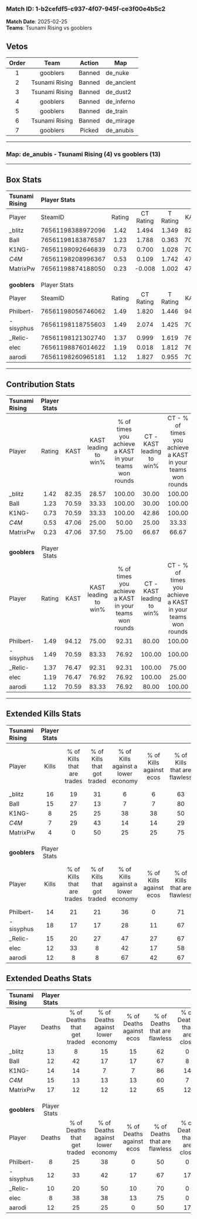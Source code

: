 ### Match ID: 1-b2cefdf5-c937-4f07-945f-ce3f00e4b5c2  
**Match Date**: 2025-02-25  
**Teams**: Tsunami Rising vs gooblers  

## Vetos  

| Order | Team | Action | Map |
| :---: | :--: | :----: | --- |
| 1 | gooblers | Banned | de_nuke |
| 2 | Tsunami Rising | Banned | de_ancient |
| 3 | Tsunami Rising | Banned | de_dust2 |
| 4 | gooblers | Banned | de_inferno |
| 5 | gooblers | Banned | de_train |
| 6 | Tsunami Rising | Banned | de_mirage |
| 7 | gooblers | Picked | de_anubis |

---  

### **Map**: de_anubis - Tsunami Rising (4) vs gooblers (13)  
---  

## Box Stats  

| **Tsunami Rising** | Player Stats      |        |           |          |       |       |       |         |        |      |     |
| :- | :- | :-: | :-: | :-: | :-: | :-: | :-: | :-: | :-: | :-: | :-: |
| Player             | SteamID           | Rating | CT Rating | T Rating | KAST  |  ADR  | Kills | Assists | Deaths | K/D  | HS% |
| _bIitz             | 76561198388972096 |  1.42  |   1.494   |  1.349   | 82.35 | 104.3 |  16   |    3    |   13   | 1.23 | 43  |
| BaII               | 76561198183876587 |  1.23  |   1.788   |  0.363   | 70.59 | 82.5  |  15   |    0    |   12   | 1.25 | 46  |
| K1NG-              | 76561198092646839 |  0.73  |   0.700   |  1.028   | 70.59 | 51.8  |   8   |    4    |   14   | 0.57 | 37  |
| _C4M_              | 76561198208996367 |  0.53  |   0.109   |  1.742   | 47.06 | 66.3  |   7   |    4    |   15   | 0.47 | 71  |
| MatrixPw           | 76561198874188050 |  0.23  |  -0.008   |  1.002   | 47.06 | 39.9  |   4   |    4    |   17   | 0.24 | 50  |
|                    |                   |        |           |          |       |       |       |         |        |      |     |
|                    |                   |        |           |          |       |       |       |         |        |      |     |
|                    |                   |        |           |          |       |       |       |         |        |      |     |
| **gooblers**       | Player Stats      |        |           |          |       |       |       |         |        |      |     |
| Player             | SteamID           | Rating | CT Rating | T Rating | KAST  |  ADR  | Kills | Assists | Deaths | K/D  | HS% |
| Philbert-          | 76561198056746062 |  1.49  |   1.820   |  1.446   | 94.12 | 82.9  |  14   |    3    |   8    | 1.75 | 42  |
| -sisyphus          | 76561198118755603 |  1.49  |   2.074   |  1.425   | 70.59 | 112.4 |  18   |    2    |   12   | 1.50 | 55  |
| _Relic-            | 76561198121302740 |  1.37  |   0.999   |  1.619   | 76.47 | 89.2  |  15   |    2    |   10   | 1.50 | 73  |
| elec               | 76561198876014622 |  1.19  |   0.018   |  1.812   | 76.47 | 63.5  |  12   |    1    |   8    | 1.50 | 58  |
| aarodi             | 76561198260965181 |  1.12  |   1.827   |  0.955   | 70.59 | 88.5  |  12   |    4    |   12   | 1.00 | 75  |
---  

## Contribution Stats  

| **Tsunami Rising** | Player Stats |       |                      |                                                        |                           |                                                             |                          |                                                            |
| :- | :-: | :-: | :-: | :-: | :-: | :-: | :-: | :-: |
| Player             |    Rating    | KAST  | KAST leading to win% | % of times you achieve a KAST in your teams won rounds | CT - KAST leading to win% | CT - % of times you achieve a KAST in your teams won rounds | T - KAST leading to win% | T - % of times you achieve a KAST in your teams won rounds |
| _bIitz             |     1.42     | 82.35 |        28.57         |                         100.00                         |           30.00           |                           100.00                            |          25.00           |                           100.00                           |
| BaII               |     1.23     | 70.59 |        33.33         |                         100.00                         |           30.00           |                           100.00                            |          50.00           |                           100.00                           |
| K1NG-              |     0.73     | 70.59 |        33.33         |                         100.00                         |           42.86           |                           100.00                            |          20.00           |                           100.00                           |
| _C4M_              |     0.53     | 47.06 |        25.00         |                         50.00                          |           25.00           |                            33.33                            |          25.00           |                           100.00                           |
| MatrixPw           |     0.23     | 47.06 |        37.50         |                         75.00                          |           66.67           |                            66.67                            |          20.00           |                           100.00                           |
|                    |              |       |                      |                                                        |                           |                                                             |                          |                                                            |
|                    |              |       |                      |                                                        |                           |                                                             |                          |                                                            |
|                    |              |       |                      |                                                        |                           |                                                             |                          |                                                            |
| **gooblers**       | Player Stats |       |                      |                                                        |                           |                                                             |                          |                                                            |
| Player             |    Rating    | KAST  | KAST leading to win% | % of times you achieve a KAST in your teams won rounds | CT - KAST leading to win% | CT - % of times you achieve a KAST in your teams won rounds | T - KAST leading to win% | T - % of times you achieve a KAST in your teams won rounds |
| Philbert-          |     1.49     | 94.12 |        75.00         |                         92.31                          |           80.00           |                           100.00                            |          72.73           |                           88.89                            |
| -sisyphus          |     1.49     | 70.59 |        83.33         |                         76.92                          |          100.00           |                           100.00                            |          75.00           |                           66.67                            |
| _Relic-            |     1.37     | 76.47 |        92.31         |                         92.31                          |          100.00           |                            75.00                            |          90.00           |                           100.00                           |
| elec               |     1.19     | 76.47 |        76.92         |                         76.92                          |          100.00           |                            25.00                            |          75.00           |                           100.00                           |
| aarodi             |     1.12     | 70.59 |        83.33         |                         76.92                          |           80.00           |                           100.00                            |          85.71           |                           66.67                            |
---  

## Extended Kills Stats  

| **Tsunami Rising** | Player Stats |                            |                            |                                    |                         |                              |                                 |                                       |                    |           |
| :- | :-: | :-: | :-: | :-: | :-: | :-: | :-: | :-: | :-: | :-: |
| Player             |    Kills     | % of Kills that are trades | % of Kills that got traded | % of Kills against a lower economy | % of Kills against ecos | % of Kills that are flawless | % of Kills that are close duels | % of Kills that are assisted by flash | Pistol Round Kills | AWP Kills |
| _bIitz             |      16      |             19             |             31             |                 6                  |            6            |              63              |               13                |                   6                   |         0          |     4     |
| BaII               |      15      |             27             |             13             |                 7                  |            7            |              80              |                0                |                   0                   |         0          |     2     |
| K1NG-              |      8       |             25             |             25             |                 38                 |           38            |              50              |                0                |                   0                   |         0          |     0     |
| _C4M_              |      7       |             29             |             43             |                 14                 |           14            |              29              |               14                |                  14                   |         0          |     3     |
| MatrixPw           |      4       |             0              |             50             |                 25                 |           25            |              75              |               25                |                   0                   |         0          |     0     |
|                    |              |                            |                            |                                    |                         |                              |                                 |                                       |                    |           |
|                    |              |                            |                            |                                    |                         |                              |                                 |                                       |                    |           |
|                    |              |                            |                            |                                    |                         |                              |                                 |                                       |                    |           |
| **gooblers**       | Player Stats |                            |                            |                                    |                         |                              |                                 |                                       |                    |           |
| Player             |    Kills     | % of Kills that are trades | % of Kills that got traded | % of Kills against a lower economy | % of Kills against ecos | % of Kills that are flawless | % of Kills that are close duels | % of Kills that are assisted by flash | Pistol Round Kills | AWP Kills |
| Philbert-          |      14      |             21             |             21             |                 36                 |            0            |              71              |                0                |                   0                   |         0          |     3     |
| -sisyphus          |      18      |             17             |             17             |                 28                 |           11            |              67              |               11                |                   0                   |         0          |     0     |
| _Relic-            |      15      |             20             |             27             |                 47                 |           27            |              67              |                7                |                   7                   |         0          |     2     |
| elec               |      12      |             33             |             8              |                 42                 |           17            |              58              |                8                |                   0                   |         7          |     1     |
| aarodi             |      12      |             8              |             8              |                 67                 |           42            |              67              |               17                |                   0                   |         0          |     1     |
## Extended Deaths Stats  

| **Tsunami Rising** | Player Stats |                             |                                   |                          |                               |                            |                           |               |
| :- | :-: | :-: | :-: | :-: | :-: | :-: | :-: | :-: |
| Player             |    Deaths    | % of Deaths that get traded | % of Deaths against lower economy | % of Deaths against ecos | % of Deaths that are flawless | % of Deaths that are close | % of Deaths while blinded | Deaths to AWP |
| _bIitz             |      13      |              8              |                15                 |            15            |              62               |             0              |             0             |       2       |
| BaII               |      12      |             42              |                17                 |            17            |              67               |             8              |             0             |       0       |
| K1NG-              |      14      |             14              |                 7                 |            7             |              86               |             14             |             7             |       0       |
| _C4M_              |      15      |             13              |                13                 |            13            |              60               |             7              |             0             |       2       |
| MatrixPw           |      17      |             12              |                12                 |            12            |              65               |             12             |             0             |       3       |
|                    |              |                             |                                   |                          |                               |                            |                           |               |
|                    |              |                             |                                   |                          |                               |                            |                           |               |
|                    |              |                             |                                   |                          |                               |                            |                           |               |
| **gooblers**       | Player Stats |                             |                                   |                          |                               |                            |                           |               |
| Player             |    Deaths    | % of Deaths that get traded | % of Deaths against lower economy | % of Deaths against ecos | % of Deaths that are flawless | % of Deaths that are close | % of Deaths while blinded | Deaths to AWP |
| Philbert-          |      8       |             25              |                38                 |            0             |              50               |             0              |             0             |       0       |
| -sisyphus          |      12      |             33              |                42                 |            17            |              67               |             17             |             0             |       0       |
| _Relic-            |      10      |             20              |                50                 |            10            |              70               |             0              |            10             |       0       |
| elec               |      8       |             38              |                38                 |            13            |              75               |             0              |            13             |       0       |
| aarodi             |      12      |             25              |                25                 |            0             |              50               |             17             |             0             |       0       |
